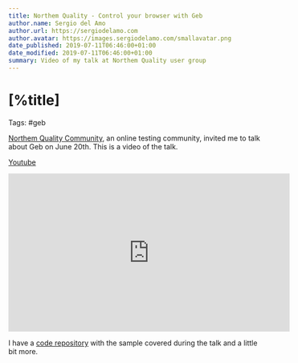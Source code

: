 ```yaml
---
title: Northem Quality - Control your browser with Geb
author.name: Sergio del Amo
author.url: https://sergiodelamo.com
author.avatar: https://images.sergiodelamo.com/smallavatar.png 
date_published: 2019-07-11T06:46:00+01:00
date_modified: 2019-07-11T06:46:00+01:00
summary: Video of my talk at Northem Quality user group
---
```


# [%title] 

Tags: #geb
 
[Northem Quality Community](https://northemquality.github.io/eventos_pasados.html), an online testing community, invited me to talk about Geb on June 20th.  This is a video of the talk. 

[Youtube](https://www.youtube.com/watch?v=00bqYXNKH18)

<iframe width="560" height="315" src="https://www.youtube.com/embed/00bqYXNKH18" frameborder="0" allow="accelerometer; autoplay; encrypted-media; gyroscope; picture-in-picture" allowfullscreen></iframe>

I have a [code repository](https://github.com/sdelamo/geb-northemquality) with the sample covered during the talk and a little bit more. 